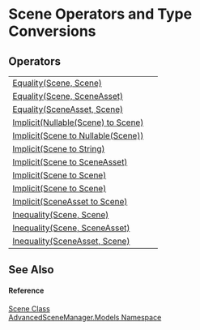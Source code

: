 # Scene Operators and Type Conversions




## Operators
<table>
<tr>
<td><a href="M_AdvancedSceneManager_Models_Scene_op_Equality.md">Equality(Scene, Scene)</a></td>
<td> </td></tr>
<tr>
<td><a href="M_AdvancedSceneManager_Models_Scene_op_Equality_1.md">Equality(Scene, SceneAsset)</a></td>
<td> </td></tr>
<tr>
<td><a href="M_AdvancedSceneManager_Models_Scene_op_Equality_2.md">Equality(SceneAsset, Scene)</a></td>
<td> </td></tr>
<tr>
<td><a href="M_AdvancedSceneManager_Models_Scene_op_Implicit_4.md">Implicit(Nullable(Scene) to Scene)</a></td>
<td> </td></tr>
<tr>
<td><a href="M_AdvancedSceneManager_Models_Scene_op_Implicit_1.md">Implicit(Scene to Nullable(Scene))</a></td>
<td> </td></tr>
<tr>
<td><a href="M_AdvancedSceneManager_Models_Scene_op_Implicit.md">Implicit(Scene to String)</a></td>
<td> </td></tr>
<tr>
<td><a href="M_AdvancedSceneManager_Models_Scene_op_Implicit_3.md">Implicit(Scene to SceneAsset)</a></td>
<td> </td></tr>
<tr>
<td><a href="M_AdvancedSceneManager_Models_Scene_op_Implicit_2.md">Implicit(Scene to Scene)</a></td>
<td> </td></tr>
<tr>
<td><a href="M_AdvancedSceneManager_Models_Scene_op_Implicit_6.md">Implicit(Scene to Scene)</a></td>
<td> </td></tr>
<tr>
<td><a href="M_AdvancedSceneManager_Models_Scene_op_Implicit_5.md">Implicit(SceneAsset to Scene)</a></td>
<td> </td></tr>
<tr>
<td><a href="M_AdvancedSceneManager_Models_Scene_op_Inequality.md">Inequality(Scene, Scene)</a></td>
<td> </td></tr>
<tr>
<td><a href="M_AdvancedSceneManager_Models_Scene_op_Inequality_1.md">Inequality(Scene, SceneAsset)</a></td>
<td> </td></tr>
<tr>
<td><a href="M_AdvancedSceneManager_Models_Scene_op_Inequality_2.md">Inequality(SceneAsset, Scene)</a></td>
<td> </td></tr>
</table>

## See Also


#### Reference
<a href="T_AdvancedSceneManager_Models_Scene.md">Scene Class</a>  
<a href="N_AdvancedSceneManager_Models.md">AdvancedSceneManager.Models Namespace</a>  
